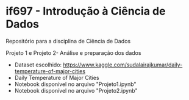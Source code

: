 # if697 - Introdução à Ciência de Dados
Repositório para a disciplina de Ciência de Dados

Projeto 1 e Projeto 2- Análise e preparação dos dados
 - Dataset escolhido: https://www.kaggle.com/sudalairajkumar/daily-temperature-of-major-cities
 - Daily Temperature of Major Cities
 - Notebook disponível no arquivo "Projeto1.ipynb"
 - Notebook disponível no arquivo "Projeto2.ipynb"

